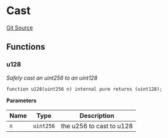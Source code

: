 # Cast
[Git Source](https://github.com/Swivel-Finance/illuminate/blob/7162e4822e4bbebd99b67c43e703ecedf92a2138/src/lib/Cast.sol)


## Functions
### u128

*Safely cast an uint256 to an uint128*


```solidity
function u128(uint256 n) internal pure returns (uint128);
```
**Parameters**

|Name|Type|Description|
|----|----|-----------|
|`n`|`uint256`|the u256 to cast to u128|



